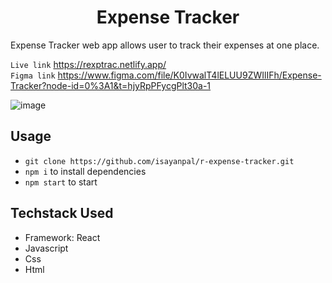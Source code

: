 <h1 align="center">Expense Tracker</h1>
Expense Tracker web app allows user to track their expenses at one place. 

`Live link` https://rexptrac.netlify.app/ \
`Figma link` https://www.figma.com/file/K0IvwalT4lELUU9ZWIlIFh/Expense-Tracker?node-id=0%3A1&t=hjyRpPFycgPlt30a-1 

![image](https://user-images.githubusercontent.com/102523492/221356313-08bb0dde-7dd6-48ce-804b-7dbfa6cd4b41.png)


## Usage
- `git clone https://github.com/isayanpal/r-expense-tracker.git`
- `npm i` to install dependencies
- `npm start` to start 

## Techstack Used
- Framework: React
- Javascript
- Css
- Html
